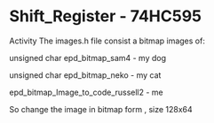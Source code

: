 # Shift_Register - 74HC595
Activity
The images.h file consist a bitmap images of:

unsigned char epd_bitmap_sam4 - my dog

unsigned char epd_bitmap_neko - my cat

epd_bitmap_Image_to_code_russell2 - me

So change the image in bitmap form , size 128x64
